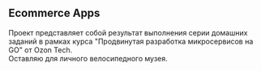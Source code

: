 ## Ecommerce Apps

Проект представляет собой результат выполнения серии домашних заданий 
в рамках курса "Продвинутая разработка микросервисов на GO" от Ozon Tech.   
Оставляю для личного велосипедного музея.
